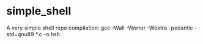 # simple_shell
A very simple shell repo
compilation:
gcc -Wall -Werror -Wextra -pedantic -std=gnu89 *.c -o hsh
